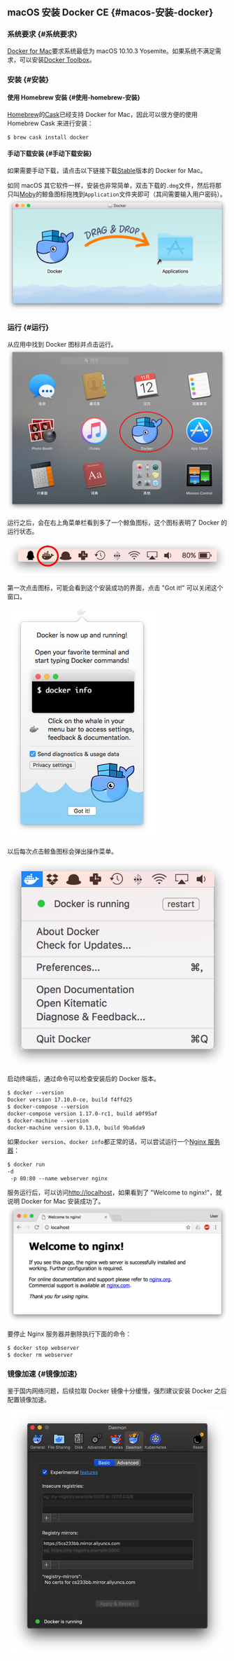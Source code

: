 ## macOS 安装 Docker CE {#macos-安装-docker}

### 系统要求 {#系统要求}

[Docker for Mac](https://docs.docker.com/docker-for-mac/)要求系统最低为 macOS 10.10.3 Yosemite。如果系统不满足需求，可以安装[Docker Toolbox](https://docs.docker.com/toolbox/overview/)。

### 安装 {#安装}

#### 使用 Homebrew 安装 {#使用-homebrew-安装}

[Homebrew](http://brew.sh/)的[Cask](https://caskroom.github.io/)已经支持 Docker for Mac，因此可以很方便的使用 Homebrew Cask 来进行安装：

```
$ brew cask install docker
```

#### 手动下载安装 {#手动下载安装}

如果需要手动下载，请点击以下链接下载[Stable](https://download.docker.com/mac/stable/Docker.dmg)版本的 Docker for Mac。

如同 macOS 其它软件一样，安装也非常简单，双击下载的`.dmg`文件，然后将那只叫[Moby](https://blog.docker.com/2013/10/call-me-moby-dock/)的鲸鱼图标拖拽到`Application`文件夹即可（其间需要输入用户密码）。![](/assets/install-mac-dmg-1.png)

### 运行 {#运行}

从应用中找到 Docker 图标并点击运行。![](/assets/install-mac-apps-2.png)

运行之后，会在右上角菜单栏看到多了一个鲸鱼图标，这个图标表明了 Docker 的运行状态。

![](/assets/install-mac-menubar-3.png)

第一次点击图标，可能会看到这个安装成功的界面，点击 "Got it!" 可以关闭这个窗口。

![](/assets/install-mac-success-4.png)

以后每次点击鲸鱼图标会弹出操作菜单。

![](/assets/install-mac-menu-5.png)

启动终端后，通过命令可以检查安装后的 Docker 版本。

```
$ docker --version
Docker version 17.10.0-ce, build f4ffd25
$ docker-compose --version
docker-compose version 1.17.0-rc1, build a0f95af
$ docker-machine --version
docker-machine version 0.13.0, build 9ba6da9
```



如果`docker version`、`docker info`都正常的话，可以尝试运行一个[Nginx 服务器](https://store.docker.com/images/nginx/)：

```
$ docker run 
-d
 -p 80:80 --name webserver nginx
```

服务运行后，可以访问[http://localhost](http://localhost/)，如果看到了 "Welcome to nginx!"，就说明 Docker for Mac 安装成功了。![](/assets/install-mac-example-nginx-6.png)

要停止 Nginx 服务器并删除执行下面的命令：

```
$ docker stop webserver
$ docker rm webserver
```

### 镜像加速 {#镜像加速}

鉴于国内网络问题，后续拉取 Docker 镜像十分缓慢，强烈建议安装 Docker 之后配置镜像加速。

![](/assets/Xnip2018-11-22_13-43-11.jpg)

